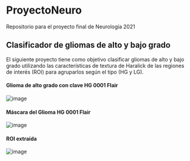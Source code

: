 # ProyectoNeuro
Repositorio para el proyecto final de Neurología 2021

## Clasificador de gliomas de alto y bajo grado
El siguiente proyecto tiene como objetivo clasificar gliomas de alto y bajo grado utilizando las características de textura de Haralick de las regiones de interés (ROI) para agruparlos según el tipo (HG y LG).

#### Glioma de alto grado con clave HG 0001 Flair
![image](https://drive.google.com/uc?export=view&id=11fzophBBEhaXHBa5BRAyBEXlSg-cihMl)

#### Máscara del Glioma HG 0001 Flair
![image](https://drive.google.com/uc?export=view&id=1ucOguHoGMY_BVir7CAfwfX9dm0rLPKg8)

#### ROI extraída
![image](https://drive.google.com/uc?export=view&id=1UqRCyPF18B4ICvYe5HpTo7vsICvi8w9L)
